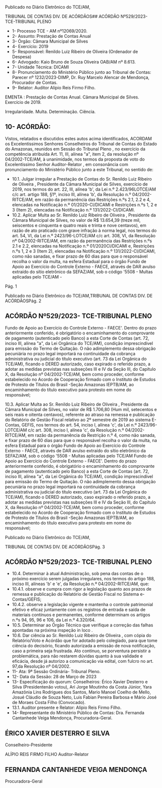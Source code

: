 Publicado  no  Diário  Eletrônico do TCE/AM,

TRIBUNAL DE CONTAS DIV. DE ACÓRDÃOS## ACÓRDÃO Nº529/2023- TCE-TRIBUNAL PLENO

- 1- Processo TCE - AM nº12069/2020.
- 2- Assunto: Prestação de Contas Anual
- 3- Órgão: Câmara Municipal de Silves
- 4- Exercício: 2019
- 5- Responsável: Renildo Luiz Ribeiro de Oliveira (Ordenador de Despesa)
- 6- Advogado: Kaio Bruno de Souza Oliveira OAB/AM nº 8.613.
- 7- Unidade Técnica: DICAMI
- 8- Pronunciamento  do  Ministério  Público  junto  ao  Tribunal  de  Contas: Parecer  nº 1232/2023-DIMP, Dr. Ruy Marcelo Alencar de Mendonça, Procurador de Contas.
- 9- Relator: Auditor Alípio Reis Firmo Filho.

EMENTA : Prestação  de  Contas  Anual. Câmara Municipal de Silves. Exercício de 2019.

Irregularidade. Multa. Determinação. Ciência.

## 10-  ACÓRDÃO:

Vistos, relatados e discutidos estes autos acima identificados, ACORDAM os Excelentíssimos Senhores Conselheiros do Tribunal de Contas do Estado do Amazonas, reunidos em Sessão do Tribunal Pleno , no exercício da competência atribuída Art. 11, III, alínea  "a",  item  2,  da  resolução  nº  04/2002-TCE/AM, à  unanimidade, nos  termos  da proposta  de  voto  do  Excelentíssimo  Senhor  Auditor-Relator , em  consonância com pronunciamento do Ministério Público junto a este Tribunal, no sentido de:

- 10.1. Julgar irregular a Prestação de Contas do Sr. Renildo Luiz Ribeiro de Oliveira , Presidente da Câmara Municipal de Silves, exercício de 2019,  nos  termos  do  art.  22,  III,  alínea  'b',  da  Lei  n.º  2.423/96LOTCE/AM c/c art. artigo 188, §1º, inciso III, alínea 'b', da Resolução n.º  04/2002-  RITCE/AM,  em  razão  da  permanência  das  Restrições n.ºs 2.1, 2.2 e 4, elencadas na Notificação n.º 01/2020-CI/DICAMI e Restrições  n.ºs  1,  2  e  3  (Item  2),  elencadas  na  Notificação  n.º 131/2022-CI/DICAMI.
- 10.2. Aplicar Multa ao Sr. Renildo Luiz Ribeiro de Oliveira , Presidente da Câmara  Municipal  de  Silves,  no  valor  de R$ 13.654,39 (treze  mil, seiscentos  e  cinquenta  e  quatro  reais  e  trinta  e  nove  centavos),  em razão de ato praticado com grave infração à norma legal, nos termos do  art.  54,  VI,  da  Lei  n.º  2423/96-LOTCE/AM  c/c  art.  308,  VI,  da Resolução  nº  04/2002-RITCE/AM,  em  razão  da  permanência  das Restrições  n.ºs  2.1  e  2.2,  elencadas  na  Notificação  n.º  01/2020CI/DICAMI  e, Restrições n.ºs 1, 2 e 3 (Item 2), elencadas  na Notificação n.º 131/2022-CI/DICAMI, como não sanadas, e fixar prazo de 60 dias para que o responsável recolha o valor da multa, na esfera Estadual  para  o  órgão  Fundo  de  Apoio  ao  Exercício  do  Controle Externo - FAECE, através de DAR avulso extraído do sítio eletrônico da SEFAZ/AM,  sob  o  código  '5508  -  Multas  aplicadas  pelo  TCE/AM  -

Pág. 1

Publicado  no  Diário  Eletrônico do TCE/AM,TRIBUNAL DE CONTAS DIV. DE ACÓRDÃOSPág. 2

## ACÓRDÃO Nº529/2023- TCE-TRIBUNAL PLENO

Fundo de Apoio ao Exercício do Controle Externo - FAECE'. Dentro do prazo anteriormente conferido, é obrigatório o encaminhamento  do  comprovante  de  pagamento  (autenticado  pelo Banco)  a  esta  Corte  de  Contas  (art.  72,  inciso  III,  alínea  "a",  da  Lei Orgânica  do  TCE/AM),  condição  imprescindível  para  emissão  do Termo de Quitação. O não adimplemento dessa obrigação pecuniária no prazo legal importará na continuidade da cobrança administrativa ou judicial do título executivo (art. 73 da Lei Orgânica do TCE/AM), ficando o  DERED  autorizado,  caso  expirado  o  referido  prazo,  a  adotar  as medidas previstas nas subseções III e IV da Seção III, do Capítulo X, da  Resolução  nº  04/2002-TCE/AM,  bem  como  proceder,  conforme estabelecido  no  Acordo  de  Cooperação  firmado  com  o  Instituto  de Estudos  de  Protesto  de Títulos do Brasil -Seção  Amazonas  IEPTB/AM,  ao  encaminhamento  do  título  executivo  para  protesto  em nome do responsável;

10.3. Aplicar Multa ao Sr. Renildo Luiz Ribeiro de Oliveira , Presidente da Câmara  Municipal  de  Silves,  no  valor  de R$ 1.706,80 (Hum  mil, setecentos  e  seis  reais  e  oitenta  centavos),  referente ao  atraso  na remessa  e  publicação  do  Relatório  de  Gestão  Fiscal  relativo  ao  2º semestre de 2019 ao sistema E-Contas, GEFIS, nos termos do art. 54, inciso I, alínea 'c', da Lei n.º 2423/96-LOTCE/AM c/c art. 308, inciso I, alínea 'c', da Resolução n.º 04/2002-RITCE/AM, em  razão da permanência da Restrição n.º 4, como não sanada, e fixar prazo de 60 dias para  que  o  responsável  recolha  o  valor  da  multa,  na  esfera Estadual  para  o  órgão  Fundo  de  Apoio  ao  Exercício  do  Controle Externo - FAECE, através de DAR avulso extraído do sítio eletrônico da SEFAZ/AM,  sob  o  código  '5508  -  Multas  aplicadas  pelo  TCE/AM  Fundo de Apoio ao Exercício do Controle Externo - FAECE'. Dentro do prazo anteriormente conferido, é obrigatório o encaminhamento  do  comprovante  de  pagamento  (autenticado  pelo Banco)  a  esta  Corte  de  Contas  (art.  72,  inciso  III,  alínea  "a",  da  Lei Orgânica  do  TCE/AM),  condição  imprescindível  para  emissão  do Termo de Quitação. O não adimplemento dessa obrigação pecuniária no prazo legal importará na continuidade da cobrança administrativa ou judicial do título executivo (art. 73 da Lei Orgânica do TCE/AM), ficando o  DERED  autorizado,  caso  expirado  o  referido  prazo,  a  adotar  as medidas previstas nas subseções III e IV da Seção III, do Capítulo X, da  Resolução  nº  04/2002-TCE/AM,  bem  como  proceder,  conforme estabelecido  no  Acordo  de  Cooperação  firmado  com  o  Instituto  de Estudos  de  Protesto  de Títulos do Brasil -Seção  Amazonas  IEPTB/AM,  ao  encaminhamento  do  título  executivo  para  protesto  em nome do responsável;

Publicado  no  Diário  Eletrônico do TCE/AM,

TRIBUNAL DE CONTAS DIV. DE ACÓRDÃOSPág. 3

## ACÓRDÃO Nº529/2023- TCE-TRIBUNAL PLENO

- 10.4. Determinar à atual Administração, sob pena das contas de o próximo exercício serem julgadas irregulares, nos termos do artigo 188, inciso III, alíneas 'b' e 'e', da Resolução n.º 04/2002-RITCE/AM, que:
- 10.4.1. observe  e  cumpra  com  rigor  a  legislação  quanto  aos prazos  de  remessa  e  publicação  do  Relatório  de  Gestão Fiscal no Sistema e-Contas/GEFIS;
- 10.4.2. observe  a  legislação  vigente  e  mantenha  o  controle patrimonial efetivo e eficaz juntamente com os registros de entrada  e  saída  de  materiais  contínuos  e  permanentes, conforme determinam os artigos n.ºs 94, 95, 96 e 106, da Lei n.º 4.320/64.
- 10.5. Determinar ao  Órgão  Técnico  que  verifique  a  correção  das  falhas apontadas na próxima inspeção in loco .
- 10.6. Dar ciência ao  Sr. Renildo Luiz Ribeiro de Oliveira , com cópia do Relatório/Voto  e  Acórdão  que  for  adotado  pelo  colegiado,  para  que tome  ciência  do  decisório,  ficando  autorizada  a  emissão  de  nova notificação, caso a primeira seja frustrada. Ato contínuo, se porventura persistir a problemática, para não restarem dúvidas quanto à sua validade e eficácia, desde já autorizo a comunicação via edital, com fulcro no art. 97,da Resolução nº 04/2002.
- 11-  Ata: 9ª Sessão Ordinária- Tribunal Pleno.
- 12-  Data da Sessão: 28 de Março de 2023
- 13-  Especificação do quorum: Conselheiros: Érico Xavier Desterro e Silva (Presidentenão votou), Ari Jorge Moutinho da Costa Júnior, Yara Amazônia Lins Rodrigues dos Santos,  Mario  Manoel  Coelho  de  Mello,  Josué  Cláudio  de  Souza  Neto,  Luis  Fabian Pereira Barbosa e Mário José de Moraes Costa Filho (Convocado).
- 13.1. Auditor presente e Relator: Alípio Reis Firmo Filho.
- 14-  Representante do Ministério Público de Contas: Dra. Fernanda Cantanhede Veiga Mendonça, Procuradora-Geral.

## ÉRICO XAVIER DESTERRO E SILVA

Conselheiro-Presidente

ALÍPIO REIS FIRMO FILHO Auditor-Relator

## FERNANDA CANTANHEDE VEIGA MENDONÇA

Procuradora-Geral